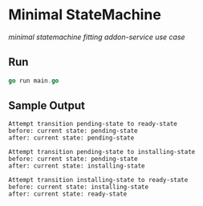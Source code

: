 # Minimal StateMachine
*minimal statemachine fitting addon-service use case*

## Run

```go
go run main.go
```

## Sample Output
```text
Attempt transition pending-state to ready-state
before: current state: pending-state
after: current state: pending-state

Attempt transition pending-state to installing-state
before: current state: pending-state
after: current state: installing-state

Attempt transition installing-state to ready-state
before: current state: installing-state
after: current state: ready-state
```